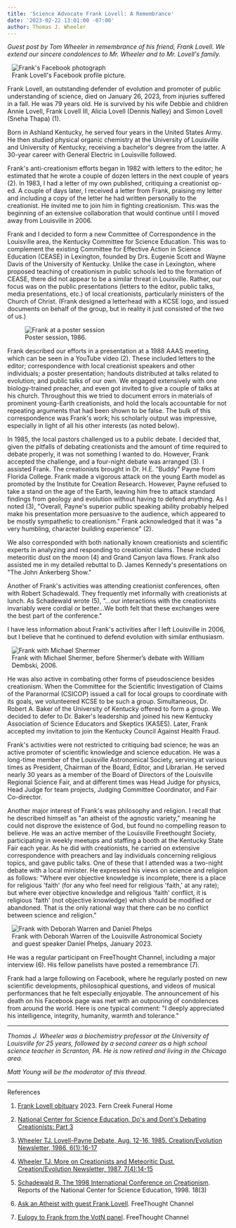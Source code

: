 ```yaml
---
title: 'Science Advocate Frank Lovell: A Remembrance'
date: '2023-02-22 13:01:00 -07:00'
author: Thomas J. Wheeler
---
```


<i>Guest post by Tom Wheeler in remembrance of his friend, Frank Lovell. We extend our sincere condolences to Mr. Wheeler and to Mr. Lovell's family.</i>

<figure class="on-the-left-side" style="margin-top: 10px; margin-right: 40px; margin-bottom: 10px; margin-left: 10px;">
<img src="/uploads/2023/Wheeler_Fig_1_FrankFaceBook_600.jpg" alt="Frank's Facebook photograph"/>
<figcaption>Frank Lovell's Facebook profile picture.
</figcaption>
</figure>

Frank Lovell, an outstanding defender of evolution and promoter of public understanding of science, died on January 26, 2023, from injuries suffered in a fall. He was 79 years old. He is survived by his wife Debbie and children Annie Lovell, Frank Lovell III, Alicia Lovell (Dennis Nalley) and Simon Lovell (Sneha Thapa) (1).

Born in Ashland Kentucky, he served four years in the United States Army. He then studied physical organic chemistry at the University of Louisville and University of Kentucky, receiving a bachelor's degree from the latter. A 30-year career with General Electric in Louisville followed.

Frank's anti-creationism efforts began in 1982 with letters to the editor; he estimated that he wrote a couple of dozen letters in the next couple of years (2). In 1983, I had a letter of my own published, critiquing a creationist op-ed. A couple of days later, I received a letter from Frank, praising my letter and including a copy of the letter he had written personally to the creationist. He invited me to join him in fighting creationism. This was the beginning of an extensive collaboration that would continue until I moved away from Louisville in 2006.

<!--more-->

Frank and I decided to form a new Committee of Correspondence in the Louisville area, the Kentucky Committee for Science Education. This was to complement the existing Committee for Effective Action in Science Education (CEASE) in Lexington, founded by Drs. Eugenie Scott and Wayne Davis of the University of Kentucky. Unlike the case in Lexington, where proposed teaching of creationism in public schools led to the formation of CEASE, there did not appear to be a similar threat in Louisville. Rather, our focus was on the public presentations (letters to the editor, public talks, media presentations, etc.) of local creationists, particularly ministers of the Church of Christ. (Frank designed a letterhead with a KCSE logo, and issued documents on behalf of the group, but in reality it just consisted of the two of us.)


<figure class="on-the-right-side" style="margin-top: 10px; margin-right: 10px; margin-bottom: 10px; margin-left: 40px;">
<img src="/uploads/2023/Wheeler_Fig_2_FrankPoster_600.jpg" alt="Frank at a poster session"/>
<figcaption>Poster session, 1986.
</figcaption>
</figure>

Frank described our efforts in a presentation at a 1988 AAAS meeting, which can be seen in a YouTube video (2). These included letters to the editor; correspondence with local creationist speakers and other individuals; a poster presentation; handouts distributed at talks related to evolution; and public talks of our own. We engaged extensively with one biology-trained preacher, and even got invited to give a couple of talks at his church. Throughout this we tried to document errors in materials of prominent young-Earth creationists, and hold the locals accountable for not repeating arguments that had been shown to be false. The bulk of this correspondence was Frank's work; his scholarly output was impressive, especially in light of all his other interests (as noted below).

In 1985, the local pastors challenged us to a public debate. I decided that, given the pitfalls of debating creationists and the amount of time required to debate properly, it was not something I wanted to do. However, Frank accepted the challenge, and a four-night debate was arranged (3). I assisted Frank. The creationists brought in Dr. H.E. "Buddy" Payne from Florida College. Frank made a vigorous attack on the young Earth model as promoted by the Institute for Creation Research. However, Payne refused to take a stand on the age of the Earth, leaving him free to attack standard findings from geology and evolution without having to defend anything. As I noted (3), "Overall, Payne's superior public speaking ability probably helped make his presentation more persuasive to the audience, which appeared to be mostly sympathetic to creationism." Frank acknowledged that it was "a very humbling, character building experience" (2).

We also corresponded with both nationally known creationists and scientific experts in analyzing and responding to creationist claims. These included meteoritic dust on the moon (4) and Grand Canyon lava flows. Frank also assisted me in my detailed rebuttal to D. James Kennedy's presentations on "The John Ankerberg Show."

Another of Frank's activities was attending creationist conferences, often with Robert Schadewald. They frequently met informally with creationists at lunch. As Schadewald wrote (5), "...our interactions with the creationists invariably were cordial or better...We both felt that these exchanges were the best part of the conference."

I have less information about Frank's activities after I left Louisville in 2006, but I believe that he continued to defend evolution with similar enthusiasm.


<figure class="on-the-left-side" style="margin-top: 10px; margin-right: 40px; margin-bottom: 10px; margin-left: 10px;">
<img src="/uploads/2023/Wheeler_Fig_3_FrankShermer_600.jpg" alt="Frank with Michael Shermer"/>
<figcaption>Frank with Michael Shermer, before Shermer’s debate with William Dembski, 2006.
</figcaption>
</figure>

He was also active in combating other forms of pseudoscience besides creationism. When the Committee for the Scientific Investigation of Claims of the Paranormal (CSICOP) issued a call for local groups to coordinate with its goals, we volunteered KCSE to be such a group. Simultaneous, Dr. Robert A. Baker of the University of Kentucky offered to form a group. We decided to defer to Dr. Baker's leadership and joined his new Kentucky Association of Science Educators and Skeptics (KASES). Later, Frank accepted my invitation to join the Kentucky Council Against Health Fraud.

Frank's activities were not restricted to critiquing bad science; he was an active promoter of scientific knowledge and science education. He was a long-time member of the Louisville Astronomical Society, serving at various times as President, Chairman of the Board, Editor, and Librarian. He served nearly 30 years as a member of the Board of Directors of the Louisville Regional Science Fair, and at different times was Head Judge for physics, Head Judge for team projects, Judging Committee Coordinator, and Fair Co-director.

Another major interest of Frank's was philosophy and religion. I recall that he described himself as "an atheist of the agnostic variety," meaning he could not disprove the existence of God, but found no compelling reason to believe. He was an active member of the Louisville Freethought Society, participating in weekly meetups and staffing a booth at the Kentucky State Fair each year. As he did with creationists, he carried on extensive correspondence with preachers and lay individuals concerning religious topics, and gave public talks. One of these that I attended was a two-night debate with a local minister. He expressed his views on science and religion as follows: "Where ever objective knowledge is incomplete, there is a place for religious 'faith' (for any who feel need for religious 'faith,' at any rate); but where ever objective knowledge and religious 'faith' conflict, it is religious 'faith' (not objective knowledge) which should be modified or abandoned. That is the only rational way that there can be no conflict between science and religion."

<figure class="on-the-left-side" style="margin-top: 10px; margin-right: 40px; margin-bottom: 10px; margin-left: 10px;">
<img src="/uploads/2023/Wheeler_Fig_4_FrankAstro_600.jpg" alt="Frank with Deborah Warren and Daniel Phelps"/>
<figcaption>Frank with Deborah Warren of the Louisville Astronomical Society and guest speaker Daniel Phelps, January 2023.
</figcaption>
</figure>

He was a regular participant on FreeThought Channel, including a major interview (6). His fellow panelists have posted a remembrance (7).

Frank had a large following on Facebook, where he regularly posted on new scientific developments, philosophical questions, and videos of musical performances that he felt especially enjoyable. The announcement of his death on his Facebook page was met with an outpouring of condolences from around the world. Here is one typical comment: "I deeply appreciated his intelligence, integrity, humanity, warmth and tolerance."

-----

<i>Thomas J. Wheeler was a biochemistry professor at the University of Louisville for 25 years, followed by a second career as a high school science teacher in Scranton, PA. He is now retired and living in the Chicago area.

Matt Young will be the moderator of this thread.</i>

-----

References

1. <a href="https://www.ferncreekfuneralhome.com/obituary/frank-lovell">Frank Lovell obituary</a> 2023. Fern Creek Funeral Home

2. <a href="https://www.youtube.com/watch?v=5kp0pTB1yuE">National Center for Science Education. Do's and Dont's Debating Creationists: Part 3

3.  Wheeler TJ. Lovell-Payne Debate, Aug. 12-16, 1985. Creation/Evolution Newsletter, 1986. 6(1):16-17

4. Wheeler TJ. More on Creationists and Meteoritic Dust. Creation/Evolution Newsletter, 1987. 7(4):14-15

5. Schadewald R. <a href="https://ncse.ngo/1998-international-conference-creationism">The 1998 International Conference on Creationism</a>. Reports of the National Center for Science Education, 1998. 18(3) 

6. <a href="https://www.youtube.com/watch?v=1xTdvU4Bm-o">Ask an Atheist with guest Frank Lovell</a>. FreeThought Channel

7. <a href="https://www.youtube.com/watch?v=B3MfRTD7EVw">Eulogy to Frank from the VotN panel</a>. FreeThought Channel

	

